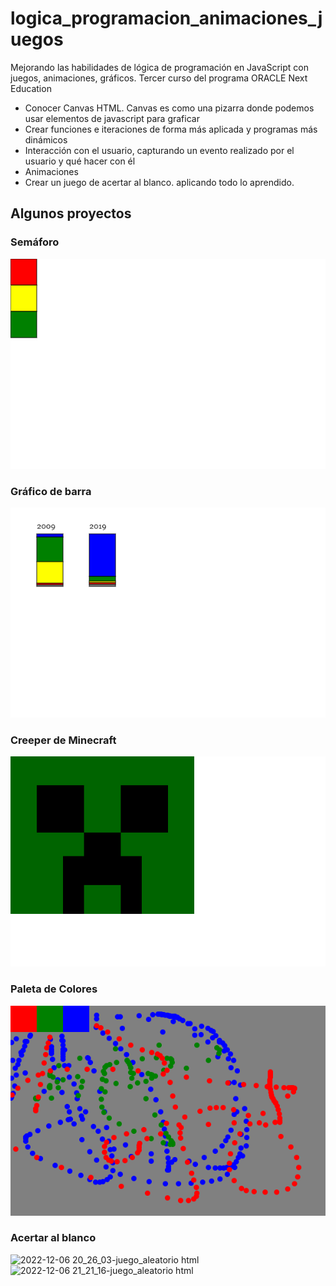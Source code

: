 # logica_programacion_animaciones_juegos
Mejorando las habilidades de lógica de programación  en JavaScript con juegos, animaciones, gráficos.  Tercer curso del programa ORACLE Next Education

- Conocer Canvas HTML. Canvas es como una pizarra donde podemos usar elementos de javascript para graficar
- Crear funciones e iteraciones de forma más aplicada y programas más dinámicos
- Interacción con el usuario, capturando un evento realizado por el usuario y qué hacer con él
- Animaciones
- Crear un juego de acertar al blanco. aplicando todo lo aprendido. 

## Algunos proyectos
### Semáforo 
![Semáforo](https://github.com/stefifm/logica_programacion_animaciones_juegos/blob/967529a0431fa4c80dde9dbd0a120152fd32162f/imagenes/Semaforo.png)

### Gráfico de barra
![Gráfico](https://github.com/stefifm/logica_programacion_animaciones_juegos/blob/967529a0431fa4c80dde9dbd0a120152fd32162f/imagenes/grafico.png)

### Creeper de Minecraft
![Creeper](https://github.com/stefifm/logica_programacion_animaciones_juegos/blob/967529a0431fa4c80dde9dbd0a120152fd32162f/imagenes/creeper.png)

### Paleta de Colores
![Paleta](https://github.com/stefifm/logica_programacion_animaciones_juegos/blob/967529a0431fa4c80dde9dbd0a120152fd32162f/imagenes/paleta_colores.png)

### Acertar al blanco
![2022-12-06 20_26_03-juego_aleatorio html](https://user-images.githubusercontent.com/64149462/206209548-73f8dde8-6d11-4ad6-893d-9564552ec286.jpg)
![2022-12-06 21_21_16-juego_aleatorio html](https://user-images.githubusercontent.com/64149462/206209556-c8fca4e7-8cf4-4272-bee7-fd0e229b5c7f.jpg)
